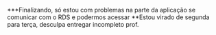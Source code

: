 ***Finalizando, só estou com problemas na parte da aplicação se comunicar com o RDS e podermos acessar
**Estou virado de segunda para terça, desculpa entregar incompleto prof.
